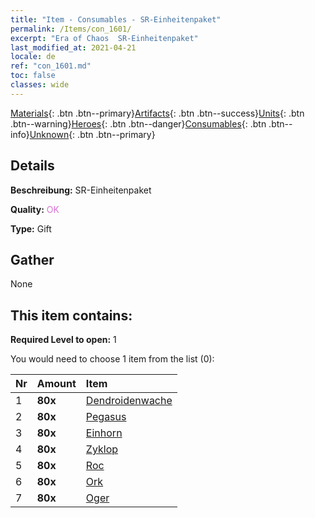 ```yaml
---
title: "Item - Consumables - SR-Einheitenpaket"
permalink: /Items/con_1601/
excerpt: "Era of Chaos  SR-Einheitenpaket"
last_modified_at: 2021-04-21
locale: de
ref: "con_1601.md"
toc: false
classes: wide
---
```

 [Materials](/de/Items/){: .btn .btn--primary}[Artifacts](/de/Items/Artifacts/){: .btn .btn--success}[Units](/de/Items/Units/){: .btn .btn--warning}[Heroes](/de/Items/Heroes/){: .btn .btn--danger}[Consumables](/de/Items/Consumables/){: .btn .btn--info}[Unknown](/de/Items/Unknown/){: .btn .btn--primary}

## Details
 **Beschreibung:** SR-Einheitenpaket

 **Quality:** <span style="color: #DA70D6">OK</span>

 **Type:** Gift

## Gather

  None

## This item contains:

 **Required Level to open:** 1

 You would need to choose 1 item from the list (0):

  | Nr | Amount |     Item    |
  |:---|:-------|:------------|
  | 1 |  **80x** | [Dendroidenwache](/de/Items/unt_203/) |  | 
  | 2 |  **80x** | [Pegasus](/de/Items/unt_202/) |  | 
  | 3 |  **80x** | [Einhorn](/de/Items/unt_204/) |  | 
  | 4 |  **80x** | [Zyklop](/de/Items/unt_222/) |  | 
  | 5 |  **80x** | [Roc](/de/Items/unt_221/) |  | 
  | 6 |  **80x** | [Ork](/de/Items/unt_219/) |  | 
  | 7 |  **80x** | [Oger](/de/Items/unt_220/) |  | 
